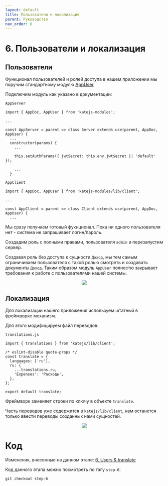 ```yaml
---
layout: default
title: Пользователи и локализация
parent: Руководство
nav_order: 6
---
```


# 6. Пользователи и локализация

## Пользователи

Функционал пользователей и ролей доступа в нашем приложении мы поручим
стандартному модулю [AppUser](https://docs.katejs.ru/modules/user.html)

Подключим модуль как указано в документации:

`AppServer`
````
import { AppDoc, AppUser } from 'katejs-modules';

...

const AppServer = parent => class Server extends use(parent, AppDoc, AppUser) {
  ...
  constructor(params) {
    ...

    this.setAuthParams({ jwtSecret: this.env.jwtSecret || 'default' });

    ...
  }

````
`AppClient`
````
import { AppDoc, AppUser } from 'katejs-modules/lib/client';

...

const AppClient = parent => class Client extends use(parent, AppDoc, AppUser) {
  ...
````
Мы сразу получаем готовый фукнционал.
Пока ни одного пользователя нет - система не запрашивает логин/пароль.

Создадим роль с полными правами, пользователя `admin` и перезапустим сервер.

Создавая роль без доступа к сущности `Доход`, мы тем самым ограничиваем пользователя
с такой ролью смотреть и создавать документы `Доход`. Таким образом модуль `AppUser`
полностю закрывает требования к работе с пользователями нашей системы.

<p align="center">
  <img src="https://github.com/romannep/katejs/raw/master/docs/assets/img/user_1.png">
</p>


## Локализация

Для локализации нашего приложения используем штатный в фреймворке механизм.

Для этого модифицируем файл переводов:

`translations.js`
````
import { translations } from 'katejs/lib/client';

/* eslint-disable quote-props */
const translate = {
  languages: ['ru'],
  ru: {
    ...translations.ru,
    'Expenses': 'Расходы',
  },
};

export default translate;
````
Фреймворк заменяет строки по ключу в объекте `translate`.

Часть переводов уже содержится в `katejs/lib/client`, нам останется только ввести переводы
созданных нами сущностей.
<p align="center">
  <img src="https://github.com/romannep/katejs/raw/master/docs/assets/img/user_2.png">
</p>

# Код

Изменения, внесенные на данном этапе: [6. Users & translate]()

Код данного этапа можно посмотреть по тэгу `step-6`:
````
git checkout step-6
````
